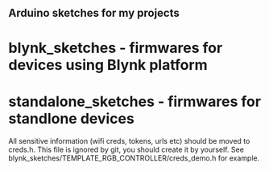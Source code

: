 ## Arduino sketches for my projects
# blynk_sketches      - firmwares for devices using Blynk platform
# standalone_sketches - firmwares for standlone devices

All sensitive information (wifi creds, tokens, urls etc) should be moved to creds.h. This file is ignored by git, you should create it by yourself.
See blynk_sketches/TEMPLATE_RGB_CONTROLLER/creds_demo.h for example.
